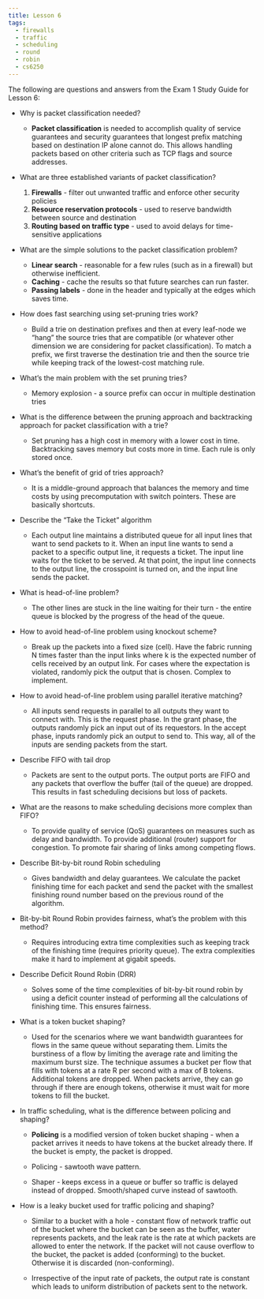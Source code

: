 ```yaml
---
title: Lesson 6
tags:
  - firewalls
  - traffic
  - scheduling
  - round
  - robin
  - cs6250
---
```


The following are questions and answers from the Exam 1 Study Guide for Lesson 6:

- Why is packet classification needed?

  - **Packet classification** is needed to accomplish quality of service guarantees and security
    guarantees that longest prefix matching based on destination IP alone cannot do. This allows
    handling packets based on other criteria such as TCP flags and source addresses.

- What are three established variants of packet classification?

  1. **Firewalls** - filter out unwanted traffic and enforce other security policies
  2. **Resource reservation protocols** - used to reserve bandwidth between source and destination
  3. **Routing based on traffic type** - used to avoid delays for time-sensitive applications

- What are the simple solutions to the packet classification problem?

  - **Linear search** - reasonable for a few rules (such as in a firewall) but otherwise
    inefficient.
  - **Caching** - cache the results so that future searches can run faster.
  - **Passing labels** - done in the header and typically at the edges which saves time.

- How does fast searching using set-pruning tries work?

  - Build a trie on destination prefixes and then at every leaf-node we “hang” the source tries that
    are compatible (or whatever other dimension we are considering for packet classification). To
    match a prefix, we first traverse the destination trie and then the source trie while keeping
    track of the lowest-cost matching rule.

- What’s the main problem with the set pruning tries?

  - Memory explosion - a source prefix can occur in multiple destination tries

- What is the difference between the pruning approach and backtracking approach for packet
  classification with a trie?

  - Set pruning has a high cost in memory with a lower cost in time. Backtracking saves memory but
    costs more in time. Each rule is only stored once.

- What’s the benefit of grid of tries approach?

  - It is a middle-ground approach that balances the memory and time costs by using precomputation
    with switch pointers. These are basically shortcuts.

- Describe the “Take the Ticket” algorithm

  - Each output line maintains a distributed queue for all input lines that want to send packets to
    it. When an input line wants to send a packet to a specific output line, it requests a ticket.
    The input line waits for the ticket to be served. At that point, the input line connects to the
    output line, the crosspoint is turned on, and the input line sends the packet.

- What is head-of-line problem?

  - The other lines are stuck in the line waiting for their turn - the entire queue is blocked by
    the progress of the head of the queue.

- How to avoid head-of-line problem using knockout scheme?

  - Break up the packets into a fixed size (cell). Have the fabric running N times faster than the
    input links where k is the expected number of cells received by an output link. For cases where
    the expectation is violated, randomly pick the output that is chosen. Complex to implement.

- How to avoid head-of-line problem using parallel iterative matching?

  - All inputs send requests in parallel to all outputs they want to connect with. This is the
    request phase. In the grant phase, the outputs randomly pick an input out of its requestors. In
    the accept phase, inputs randomly pick an output to send to. This way, all of the inputs are
    sending packets from the start.

- Describe FIFO with tail drop

  - Packets are sent to the output ports. The output ports are FIFO and any packets that overflow
    the buffer (tail of the queue) are dropped. This results in fast scheduling decisions but loss
    of packets.

- What are the reasons to make scheduling decisions more complex than FIFO?

  - To provide quality of service (QoS) guarantees on measures such as delay and bandwidth. To
    provide additional (router) support for congestion. To promote fair sharing of links among
    competing flows.

- Describe Bit-by-bit round Robin scheduling

  - Gives bandwidth and delay guarantees. We calculate the packet finishing time for each packet and
    send the packet with the smallest finishing round number based on the previous round of the
    algorithm.

- Bit-by-bit Round Robin provides fairness, what’s the problem with this method?

  - Requires introducing extra time complexities such as keeping track of the finishing time
    (requires priority queue). The extra complexities make it hard to implement at gigabit speeds.

- Describe Deficit Round Robin (DRR)

  - Solves some of the time complexities of bit-by-bit round robin by using a deficit counter
    instead of performing all the calculations of finishing time. This ensures fairness.

- What is a token bucket shaping?

  - Used for the scenarios where we want bandwidth guarantees for flows in the same queue without
    separating them. Limits the burstiness of a flow by limiting the average rate and limiting the
    maximum burst size. The technique assumes a bucket per flow that fills with tokens at a rate R
    per second with a max of B tokens. Additional tokens are dropped. When packets arrive, they can
    go through if there are enough tokens, otherwise it must wait for more tokens to fill the
    bucket.

- In traffic scheduling, what is the difference between policing and shaping?

  - **Policing** is a modified version of token bucket shaping - when a packet arrives it needs to
    have tokens at the bucket already there. If the bucket is empty, the packet is dropped.

  - Policing - sawtooth wave pattern.
  - Shaper - keeps excess in a queue or buffer so traffic is delayed instead of dropped.
    Smooth/shaped curve instead of sawtooth.

- How is a leaky bucket used for traffic policing and shaping?

  - Similar to a bucket with a hole - constant flow of network traffic out of the bucket where the
    bucket can be seen as the buffer, water represents packets, and the leak rate is the rate at
    which packets are allowed to enter the network. If the packet will not cause overflow to the
    bucket, the packet is added (conforming) to the bucket. Otherwise it is discarded
    (non-conforming).

  - Irrespective of the input rate of packets, the output rate is constant which leads to uniform
    distribution of packets sent to the network.
